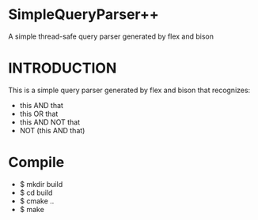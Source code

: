 # SimpleQueryParser++
A simple thread-safe query parser generated by flex and bison

INTRODUCTION
============

This is a simple query parser generated by flex and bison that recognizes:

 - this AND that
 - this OR that
 - this AND NOT that
 - NOT (this AND that)

Compile
=======

 - $ mkdir build
 - $ cd build
 - $ cmake ..
 - $ make